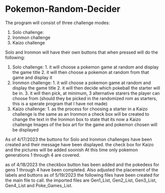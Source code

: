 # Pokemon-Random-Decider

The program will consist of three challenge modes:
  1. Solo challenge:
  2. Ironmon challenge
  3. Kaizo challenge

Solo and Ironmon will have their own buttons that when pressed will do the following:
  1. Solo challenge:
    1. it will choose a pokemon game at random and display the game title
    2. it will then choose a pokemon at random from that game and display it
  2. Ironmon challenge:
    1. it will choose a pokemon game at random and display the game title
    2. it will then decide which pokeball the starter will be in.
    3. it will then pick, at minimum, 3 alternative starers the player can choose from (should they be picked in the randomized rom as starters, this is a sperate program that I have not made)
  3. Kaizo challenge:
    1. as the process for choosing a starter in a Kaizo challenge is the same as an Ironmon a check box will be created to change the text in the Ironmon box to state that its now a Kaizo challenge
Images of the box art for the game and pokemon chosen will be displayed

As of 4/17/2023 the buttons for Solo and Ironmon challenges have been created and their message have been displayed.
the check box for Kaizo and the pictures will be added soonish
At this time only pokemon generations 1 through 4 are covered.

as of 4/18/2023 the checkbox button has been added and the pokedexs for gens 1 through 4 have been completed. Also adjusted the placement of the labels and buttons
as of 5/19/2023 the following files have been created for the main file to call. the imported files are Gen1_List, Gen2_List, Gen3_List, Gen4_List and Poke_Games_List.
